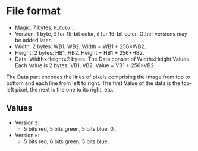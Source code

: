 # File format

- Magic: 7 bytes, `HiColor`.
- Version: 1 byte, `5` for 15-bit color, `6` for 16-bit color.
  Other versions may be added later.
- Width: 2 bytes: WB1, WB2.
  Width = WB1 + 256×WB2.
- Height: 2 bytes: HB1, HB2.
  Height = HB1 + 256×HB2.
- Data: Width×Height×2 bytes.
  The Data consist of Width×Height Values.
  Each Value is 2 bytes: VB1, VB2.
  Value = VB1 + 256×VB2.

The Data part encodes the lines of pixels comprising the image from top to bottom and each line from left to right.
The first Value of the data is the top-left pixel, the next is the one to its right, etc.

## Values

- Version `5`:
    - 5 bits red, 5 bits green, 5 bits blue, 0.
- Version `6`:
    - 5 bits red, 6 bits green, 5 bits blue.
